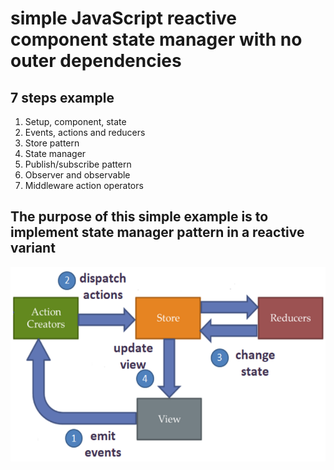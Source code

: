 # simple JavaScript reactive component state manager with no outer dependencies

## 7 steps example

1. Setup, component, state
2. Events, actions and reducers
3. Store pattern
4. State manager
5. Publish/subscribe pattern
6. Observer and observable
7. Middleware action operators

## The purpose of this simple example is to implement state manager pattern in a reactive variant

![pattern](./img/state-manager.png)